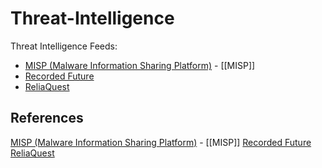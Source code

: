 # Threat-Intelligence

Threat Intelligence Feeds:
- [MISP (Malware Information Sharing Platform)](https://www.misp-project.org/) - [[MISP]]
- [Recorded Future](https://www.recordedfuture.com/) 
- [ReliaQuest](https://www.reliaquest.com/blog/category/threat-intelligence/)

## References

[MISP (Malware Information Sharing Platform)](https://www.misp-project.org/) - [[MISP]]
[Recorded Future](https://www.recordedfuture.com/) 
[ReliaQuest](https://www.reliaquest.com/blog/category/threat-intelligence/)